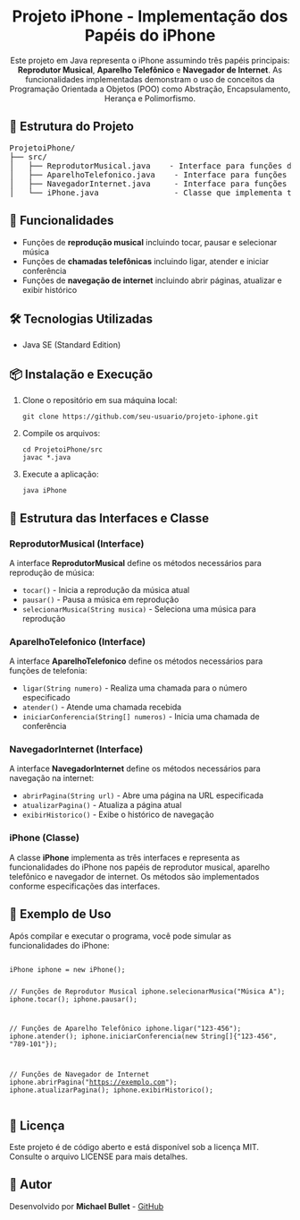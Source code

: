 <!DOCTYPE html>
<html lang="en">
<head>
    <meta charset="UTF-8">
    <meta name="viewport" content="width=device-width, initial-scale=1.0">
    <title>README - Projeto iPhone</title>
</head>
<body>

<h1 align="center">Projeto iPhone - Implementação dos Papéis do iPhone</h1>

<p align="center">
    Este projeto em Java representa o iPhone assumindo três papéis principais: <strong>Reprodutor Musical</strong>, <strong>Aparelho Telefônico</strong> e <strong>Navegador de Internet</strong>. As funcionalidades implementadas demonstram o uso de conceitos da Programação Orientada a Objetos (POO) como Abstração, Encapsulamento, Herança e Polimorfismo.
</p>

<h2>📁 Estrutura do Projeto</h2>
<pre>
ProjetoiPhone/
├── src/
│   ├── ReprodutorMusical.java    - Interface para funções de reprodução de música
│   ├── AparelhoTelefonico.java    - Interface para funções de chamadas telefônicas
│   ├── NavegadorInternet.java     - Interface para funções de navegação na internet
│   └── iPhone.java                - Classe que implementa todas as interfaces
</pre>

<h2>🚀 Funcionalidades</h2>
<ul>
    <li>Funções de <strong>reprodução musical</strong> incluindo tocar, pausar e selecionar música</li>
    <li>Funções de <strong>chamadas telefônicas</strong> incluindo ligar, atender e iniciar conferência</li>
    <li>Funções de <strong>navegação de internet</strong> incluindo abrir páginas, atualizar e exibir histórico</li>
</ul>

<h2>🛠️ Tecnologias Utilizadas</h2>
<ul>
    <li>Java SE (Standard Edition)</li>
</ul>

<h2>📦 Instalação e Execução</h2>
<ol>
    <li>Clone o repositório em sua máquina local:
        <pre><code>git clone https://github.com/seu-usuario/projeto-iphone.git</code></pre>
    </li>
    <li>Compile os arquivos:
        <pre><code>cd ProjetoiPhone/src
javac *.java</code></pre>
    </li>
    <li>Execute a aplicação:
        <pre><code>java iPhone</code></pre>
    </li>
</ol>

<h2>📂 Estrutura das Interfaces e Classe</h2>

<h3>ReprodutorMusical (Interface)</h3>
<p>A interface <strong>ReprodutorMusical</strong> define os métodos necessários para reprodução de música:</p>
<ul>
    <li><code>tocar()</code> - Inicia a reprodução da música atual</li>
    <li><code>pausar()</code> - Pausa a música em reprodução</li>
    <li><code>selecionarMusica(String musica)</code> - Seleciona uma música para reprodução</li>
</ul>

<h3>AparelhoTelefonico (Interface)</h3>
<p>A interface <strong>AparelhoTelefonico</strong> define os métodos necessários para funções de telefonia:</p>
<ul>
    <li><code>ligar(String numero)</code> - Realiza uma chamada para o número especificado</li>
    <li><code>atender()</code> - Atende uma chamada recebida</li>
    <li><code>iniciarConferencia(String[] numeros)</code> - Inicia uma chamada de conferência</li>
</ul>

<h3>NavegadorInternet (Interface)</h3>
<p>A interface <strong>NavegadorInternet</strong> define os métodos necessários para navegação na internet:</p>
<ul>
    <li><code>abrirPagina(String url)</code> - Abre uma página na URL especificada</li>
    <li><code>atualizarPagina()</code> - Atualiza a página atual</li>
    <li><code>exibirHistorico()</code> - Exibe o histórico de navegação</li>
</ul>

<h3>iPhone (Classe)</h3>
<p>A classe <strong>iPhone</strong> implementa as três interfaces e representa as funcionalidades do iPhone nos papéis de reprodutor musical, aparelho telefônico e navegador de internet. Os métodos são implementados conforme especificações das interfaces.</p>

<h2>🔄 Exemplo de Uso</h2>
<p>Após compilar e executar o programa, você pode simular as funcionalidades do iPhone:</p>
<pre><code>
iPhone iphone = new iPhone();

// Funções de Reprodutor Musical
iphone.selecionarMusica("Música A");
iphone.tocar();
iphone.pausar();

// Funções de Aparelho Telefônico
iphone.ligar("123-456");
iphone.atender();
iphone.iniciarConferencia(new String[]{"123-456", "789-101"});

// Funções de Navegador de Internet
iphone.abrirPagina("https://exemplo.com");
iphone.atualizarPagina();
iphone.exibirHistorico();
</code></pre>

<h2>📄 Licença</h2>
<p>Este projeto é de código aberto e está disponível sob a licença MIT. Consulte o arquivo LICENSE para mais detalhes.</p>

<h2>👤 Autor</h2>
<p>Desenvolvido por <strong>Michael Bullet</strong> - <a href="https://github.com/BulletDEV">GitHub</a></p>

</body>
</html>
